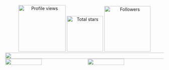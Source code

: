 <!DOCTYPE html>
<html>
<head>
</head>

 <div align="center">
<a href="https://github.com/888KIRAN">
  <img width="150px" 
       src="https://komarev.com/ghpvc/?username=888KIRAN&label=Profile%20views&color=318CE7&style=for-the-badge" 
       alt="Profile views" /></a>
<a href="https://api.github-star-counter.workers.dev/user/888KIRAN">
  <img width="115px" 
       alt="Total stars" 
       title="Total stars on GitHub" 
       src="https://custom-icon-badges.herokuapp.com/badge/dynamic/json?logo=star&color=318CE7&labelColor=505050&label=Stars&style=for-the-badge&query=%24.stars&url=https://api.github-star-counter.workers.dev/user/888KIRAN" /></a>
<a href="https://github.com/JoshuaThadi?tab=followers">
  <img width="147px" 
       alt="Followers" 
       title="Follow me on GitHub" 
       src="https://custom-icon-badges.herokuapp.com/github/followers/888KIRAN?color=318CE7&labelColor=505050&style=for-the-badge&logo=person-add&label=Followers&logoColor=white" /></a>
 </div>
<div style="display: flex; align-items: center; justify-content: center; gap: 20px;">
   <img src="https://wakatime.com/share/@888KIRAN/314aee72-39a1-4948-bc9b-51cbc8d0cd01.svg" style="width: 150%;">
  
</div>
<div style="display: flex; justify-content: space-between; gap: 20px;">
   <img src="https://wakatime.com/share/@888KIRAN/fc5966c6-6c63-47d8-894d-bbe04a14af5c.svg" style="width: 48%;">
   <img src="https://wakatime.com/share/@888KIRAN/82ee4fae-cf5c-4bfa-9005-fbf4bc287f4c.svg" style="width: 48%;">
</div>



</body>
</html>

